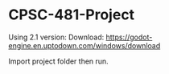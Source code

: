 # CPSC-481-Project

Using 2.1 version:
Download: https://godot-engine.en.uptodown.com/windows/download

Import project folder then run.